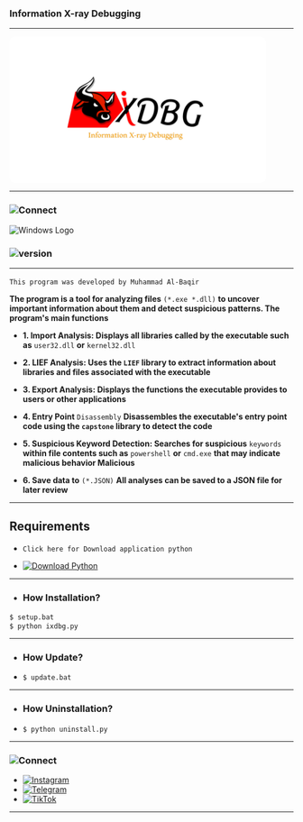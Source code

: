 ### **Information X-ray Debugging**

---

<span style="background-color:white; color:white; padding:5px 100px; border-radius:10px; font-weight:bold; display:inline-flex; align-items:center;">
  <img src="ixdbg.png" width="250" height="250" style="margin-right:5px;">
</span>

---

### ![Connect](https://img.shields.io/badge/IXDBG-For_Windows-0056D2?style=for-the-badge&logo=windows&logoColor=white)
<img src="https://upload.wikimedia.org/wikipedia/commons/thumb/4/48/Windows_logo_-_2012_%28dark_blue%29.svg/1200px-Windows_logo_-_2012_%28dark_blue%29.svg.png" alt="Windows Logo" width="50" height="50">

### ![version](https://img.shields.io/badge/version_:_1.0.0-0056D2?style=for-the-badge&logo=links&logoColor=white)

---

`This program was developed by Muhammad Al-Baqir`

**The program is a tool for analyzing files** `(*.exe *.dll)` **to uncover important information about them and detect suspicious patterns. The program's main functions**

- **1. Import Analysis: Displays all libraries called by the executable such as** `user32.dll` **or** `kernel32.dll`

- **2. LIEF Analysis: Uses the `LIEF` library to extract information about libraries and files associated with the executable**

- **3. Export Analysis: Displays the functions the executable provides to users or other applications**

- **4. Entry Point** `Disassembly` **Disassembles the executable's entry point code using the `capstone` library to detect the code**

- **5. Suspicious Keyword Detection: Searches for suspicious** `keywords` **within file contents such as** `powershell` **or** `cmd.exe` **that may indicate malicious behavior Malicious**

- **6. Save data to** `(*.JSON)` **All analyses can be saved to a JSON file for later review**

---

## Requirements 

- `Click here for Download application python`

- [![Download Python](https://img.shields.io/badge/Download-Python-blue?logo=python&logoColor=white)](https://www.python.org/ftp/python/3.11.0/python-3.11.0rc2-amd64.exe)

---

- ### **How Installation?**

```
$ setup.bat
$ python ixdbg.py
```

---

- ### **How Update?**

- `$ update.bat`

---

- ### **How Uninstallation?**

- `$ python uninstall.py`

---

### ![Connect](https://img.shields.io/badge/Connect_with_me-0056D2?style=for-the-badge&logo=links&logoColor=white)

- [![Instagram](https://img.shields.io/badge/Instagram-E4405F?logo=instagram&logoColor=white)](https://www.instagram.com/wsl.iq)
- [![Telegram](https://img.shields.io/badge/Telegram-2CA5E0?logo=telegram&logoColor=white)](https://t.me/wsl-iq)
- [![TikTok](https://img.shields.io/badge/TikTok-black?logo=tiktok&logoColor=white)](https://www.tiktok.com/@wsl.iq)

---
